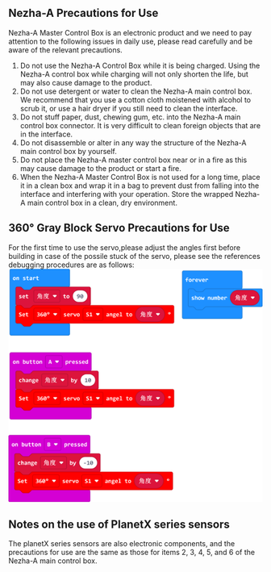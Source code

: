 ##  Nezha-A  Precautions for Use
Nezha-A Master Control Box is an electronic product and we need to pay attention to the following issues in daily use, please read carefully and be aware of the relevant precautions.

1. Do not use the Nezha-A Control Box while it is being charged. Using the Nezha-A control box while charging will not only shorten the life, but may also cause damage to the product.
2. Do not use detergent or water to clean the Nezha-A main control box. We recommend that you use a cotton cloth moistened with alcohol to scrub it, or use a hair dryer if you still need to clean the interface.
3. Do not stuff paper, dust, chewing gum, etc. into the Nezha-A main control box connector. It is very difficult to clean foreign objects that are in the interface.
4. Do not disassemble or alter in any way the structure of the Nezha-A main control box by yourself.
5. Do not place the Nezha-A master control box near or in a fire as this may cause damage to the product or start a fire.
6. When the Nezha-A Master Control Box is not used for a long time, place it in a clean box and wrap it in a bag to prevent dust from falling into the interface and interfering with your operation. Store the wrapped Nezha-A main control box in a clean, dry environment.
## 360° Gray Block Servo Precautions for Use
For the first time to use the servo,please adjust the angles first before building in case of the possile stuck of the servo, please see the references debugging procedures are as follows:
 ![](./images/nezha_001.png)

## Notes on the use of PlanetX series sensors
The planetX series sensors are also electronic components, and the precautions for use are the same as those for items 2, 3, 4, 5, and 6 of the Nezha-A main control box.

